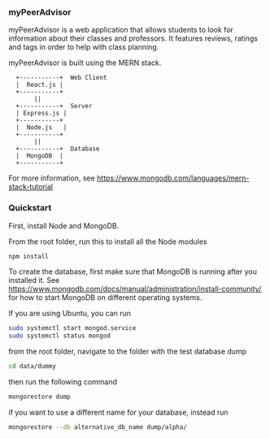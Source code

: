 ### myPeerAdvisor

myPeerAdvisor is a web application that allows students to look for
information about their classes and professors. It features reviews,
ratings and tags in order to help with class planning.

myPeerAdvisor is built using the MERN stack.

```plaintext
  +-----------+  Web Client
  |  React.js |
  +-----------+
       ||
  +-----------+  Server
  | Express.js |
  +-----------+ 
  |  Node.js   |
  +-----------+
       ||
  +-----------+  Database
  |  MongoDB  |
  +-----------+
```

For more information, see https://www.mongodb.com/languages/mern-stack-tutorial

### Quickstart

First, install Node and MongoDB.

From the root folder, run this to install all the Node modules

```sh
npm install
```

To create the database, first make sure that MongoDB is running after you installed it.
See https://www.mongodb.com/docs/manual/administration/install-community/ for how to
start MongoDB on different operating systems.

If you are using Ubuntu, you can run
```sh
sudo systemctl start mongod.service
sudo systemctl status mongod
```

from the root folder, navigate to the folder with the test database dump
```sh
cd data/dummy
```

then run the following command
```sh
mongorestore dump
```

if you want to use a different name for your database, instead run
```sh
mongorestore --db alternative_db_name dump/alpha/
```
